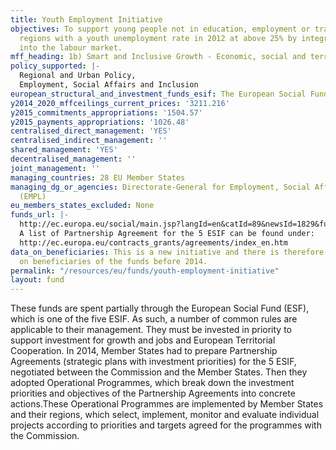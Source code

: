 ```yaml
---
title: Youth Employment Initiative
objectives: To support young people not in education, employment or training in EU's
  regions with a youth unemployment rate in 2012 at above 25% by integrating them
  into the labour market.
mff_heading: 1b) Smart and Inclusive Growth - Economic, social and territorial cohesion
policy_supported: |-
  Regional and Urban Policy,
  Employment, Social Affairs and Inclusion
european_structural_and_investment_funds_esif: The European Social Fund (ESF)
y2014_2020_mffceilings_current_prices: '3211.216'
y2015_commitments_appropriations: '1504.57'
y2015_payments_appropriations: '1026.48'
centralised_direct_management: 'YES'
centralised_indirect_management: ''
shared_management: 'YES'
decentralised_management: ''
joint_management: ''
managing_countries: 28 EU Member States
managing_dg_or_agencies: Directorate-General for Employment, Social Affairs and Inclusion
  (EMPL)
eu_members_states_excluded: None
funds_url: |-
  http://ec.europa.eu/social/main.jsp?langId=en&catId=89&newsId=1829&furtherNews=yes
  A list of Partnership Agreement for the 5 ESIF can be found under:
  http://ec.europa.eu/contracts_grants/agreements/index_en.htm
data_on_beneficiaries: This is a new initiative and there is therefore no data available
  on beneficiaries of the funds before 2014.
permalink: "/resources/eu/funds/youth-employment-initiative"
layout: fund
---
```

These funds are spent partially through the European Social Fund (ESF), which is one of the five ESIF. As such, a number of common rules are applicable to their management. They must be invested in priority to support investment for growth and jobs and European Territorial Cooperation. In 2014, Member States had to prepare Partnership Agreements (strategic plans with investment priorities) for the 5 ESIF, negotiated between the Commission and the Member States. Then they adopted Operational Programmes, which break down the investment priorities and objectives of the Partnership Agreements into concrete actions.These Operational Programmes are implemented by Member States and their regions, which select, implement, monitor and evaluate individual projects according to priorities and targets agreed for the programmes with the Commission.